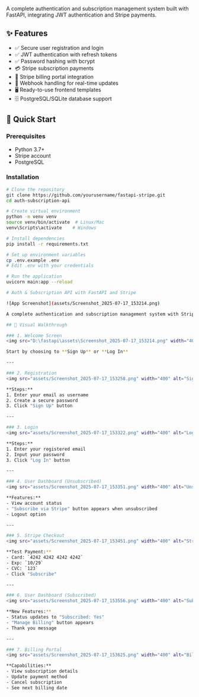 
A complete authentication and subscription management system built with FastAPI, integrating JWT authentication and Stripe payments.

## ✨ Features

- ✅ Secure user registration and login
- ✅ JWT authentication with refresh tokens
- ✅ Password hashing with bcrypt
- 💳 Stripe subscription payments
- 🏦 Stripe billing portal integration
- 🔔 Webhook handling for real-time updates
- 🖥️ Ready-to-use frontend templates
- 🗄️ PostgreSQL/SQLite database support

## 🚀 Quick Start

### Prerequisites
- Python 3.7+
- Stripe account
- PostgreSQL 

### Installation
```bash
# Clone the repository
git clone https://github.com/yourusername/fastapi-stripe.git
cd auth-subscription-api

# Create virtual environment
python -m venv venv
source venv/bin/activate  # Linux/Mac
venv\Scripts\activate    # Windows

# Install dependencies
pip install -r requirements.txt

# Set up environment variables
cp .env.example .env
# Edit .env with your credentials

# Run the application
uvicorn main:app --reload

# Auth & Subscription API with FastAPI and Stripe

![App Screenshot](assets/Screenshot_2025-07-17_153214.png)

A complete authentication and subscription management system with Stripe integration.

## 📸 Visual Walkthrough

### 1. Welcome Screen
<img src="D:\fastapi\assets\Screenshot_2025-07-17_153214.png" width="400" alt="Welcome Screen">

Start by choosing to **Sign Up** or **Log In**

---

### 2. Registration
<img src="assets/Screenshot_2025-07-17_153258.png" width="400" alt="Sign Up Form">

**Steps:**
1. Enter your email as username
2. Create a secure password
3. Click "Sign Up" button

---

### 3. Login
<img src="assets/Screenshot_2025-07-17_153322.png" width="400" alt="Login Form">

**Steps:**
1. Enter your registered email
2. Input your password
3. Click "Log In" button

---

### 4. User Dashboard (Unsubscribed)
<img src="assets/Screenshot_2025-07-17_153351.png" width="400" alt="Unsubscribed Profile">

**Features:**
- View account status
- "Subscribe via Stripe" button appears when unsubscribed
- Logout option

---

### 5. Stripe Checkout
<img src="assets/Screenshot_2025-07-17_153451.png" width="400" alt="Stripe Payment">

**Test Payment:**
- Card: `4242 4242 4242 4242`
- Exp: `10/29`
- CVC: `123`
- Click "Subscribe"

---

### 6. User Dashboard (Subscribed)
<img src="assets/Screenshot_2025-07-17_153556.png" width="400" alt="Subscribed Profile">

**New Features:**
- Status updates to "Subscribed: Yes"
- "Manage Billing" button appears
- Thank you message

---

### 7. Billing Portal
<img src="assets/Screenshot_2025-07-17_153625.png" width="400" alt="Billing Portal">

**Capabilities:**
- View subscription details
- Update payment method
- Cancel subscription
- See next billing date
